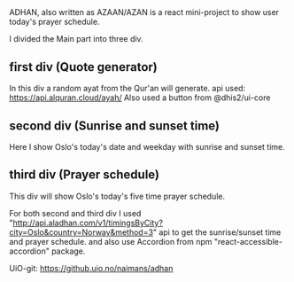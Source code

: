 ## 

ADHAN, also written as AZAAN/AZAN is a react mini-project to show user today's prayer schedule.

I divided the Main part into three div.

## first div (Quote generator)

In this div a random ayat from the Qur'an will generate.
api used: https://api.alquran.cloud/ayah/
Also used a button from @dhis2/ui-core

## second div (Sunrise and sunset time)

Here I show Oslo's today's date and weekday with sunrise and sunset time.

## third div (Prayer schedule)

This div will show Oslo's today's five time prayer schedule.

For both second and third div I used "http://api.aladhan.com/v1/timingsByCity?city=Oslo&country=Norway&method=3" api to get the sunrise/sunset time and prayer schedule.
and also use Accordion from npm "react-accessible-accordion" package.


UiO-git: https://github.uio.no/naimans/adhan
